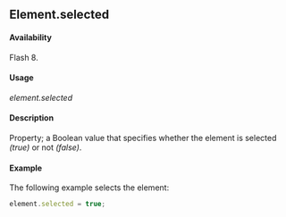 ## Element.selected

#### Availability

Flash 8.

#### Usage

*element.selected*

#### Description

Property; a Boolean value that specifies whether the element is selected *(true)* or not *(false)*.

#### Example

The following example selects the element:

```javascript
element.selected = true;
```
